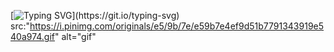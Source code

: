 [![Typing SVG](https://readme-typing-svg.herokuapp.com?font=Fira+Code&pause=1000&width=435&lines=Seja+bem+vindo!)](https://git.io/typing-svg)
src:"https://i.pinimg.com/originals/e5/9b/7e/e59b7e4ef9d51b7791343919e540a974.gif" alt="gif"
